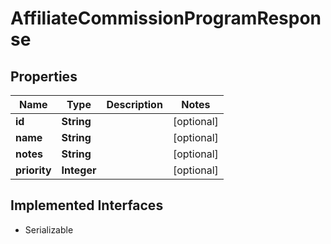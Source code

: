 

# AffiliateCommissionProgramResponse


## Properties

| Name | Type | Description | Notes |
|------------ | ------------- | ------------- | -------------|
|**id** | **String** |  |  [optional] |
|**name** | **String** |  |  [optional] |
|**notes** | **String** |  |  [optional] |
|**priority** | **Integer** |  |  [optional] |


## Implemented Interfaces

* Serializable

